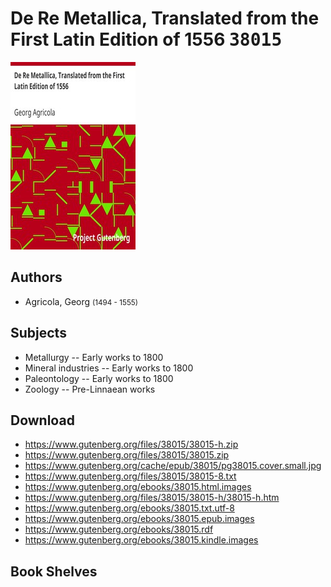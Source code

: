 # De Re Metallica, Translated from the First Latin Edition of 1556 <kbd>38015</kbd>

![](./cover.medium.jpg "")

## Authors


 - Agricola, Georg <small>(1494 - 1555)</small>

## Subjects


 - Metallurgy -- Early works to 1800
 - Mineral industries -- Early works to 1800
 - Paleontology -- Early works to 1800
 - Zoology -- Pre-Linnaean works

## Download


 - https://www.gutenberg.org/files/38015/38015-h.zip
 - https://www.gutenberg.org/files/38015/38015.zip
 - https://www.gutenberg.org/cache/epub/38015/pg38015.cover.small.jpg
 - https://www.gutenberg.org/files/38015/38015-8.txt
 - https://www.gutenberg.org/ebooks/38015.html.images
 - https://www.gutenberg.org/files/38015/38015-h/38015-h.htm
 - https://www.gutenberg.org/ebooks/38015.txt.utf-8
 - https://www.gutenberg.org/ebooks/38015.epub.images
 - https://www.gutenberg.org/ebooks/38015.rdf
 - https://www.gutenberg.org/ebooks/38015.kindle.images

## Book Shelves


